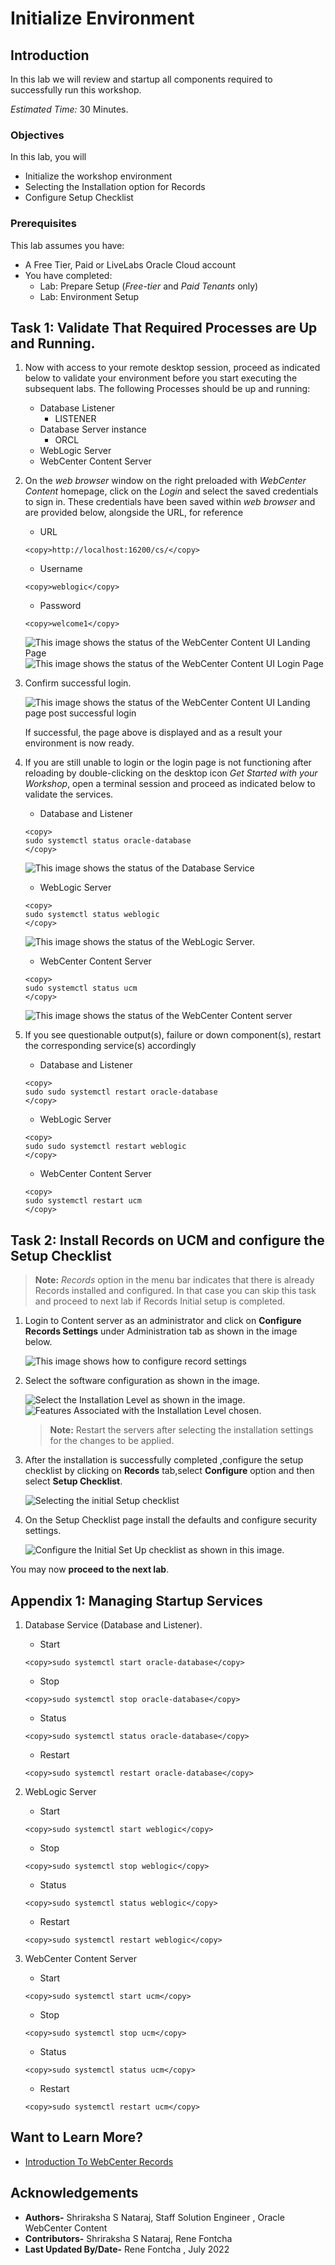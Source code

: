 # Initialize Environment

## Introduction

In this lab we will review and startup all components required to successfully run this workshop.

*Estimated Time:* 30 Minutes.

### Objectives

In this lab, you will

- Initialize the workshop environment
- Selecting the Installation option for Records
- Configure Setup Checklist

### Prerequisites
This lab assumes you have:
- A Free Tier, Paid or LiveLabs Oracle Cloud account
- You have completed:
    - Lab: Prepare Setup (*Free-tier* and *Paid Tenants* only)
    - Lab: Environment Setup

## Task 1: Validate That Required Processes are Up and Running.
1. Now with access to your remote desktop session, proceed as indicated below to validate your environment before you start executing the subsequent labs. The following Processes should be up and running:

    - Database Listener
        - LISTENER
    - Database Server instance
        - ORCL
    - WebLogic Server
    - WebCenter Content Server

2. On the *web browser* window on the right preloaded with *WebCenter Content* homepage, click on the *Login* and select the saved credentials to sign in. These credentials have been saved within *web browser* and are provided below, alongside the URL, for reference

    - URL

    ```
    <copy>http://localhost:16200/cs/</copy>
    ```

    - Username

    ```
    <copy>weblogic</copy>
    ```

    - Password

    ```
    <copy>welcome1</copy>
    ```

    ![This image shows the status of the WebCenter Content UI Landing Page](./images/webcenter-landing.png "WebCenter Content Server UI Landing Page")
    ![This image shows the status of the WebCenter Content UI Login Page](./images/webcenter-login.png "WebCenter Content Server UI Login Page")


3. Confirm successful login.

    ![This image shows the status of the WebCenter Content UI Landing page post successful login](./images/webcenter-post-login.png "WebCenter Content UI Landing page post successful login")

    If successful, the page above is displayed and as a result your environment is now ready.  

4. If you are still unable to login or the login page is not functioning after reloading by double-clicking on the desktop icon *Get Started with your Workshop*, open a terminal session and proceed as indicated below to validate the services.

    - Database and Listener

    ```
    <copy>
    sudo systemctl status oracle-database
    </copy>
    ```

    ![This image shows the status of the Database Service](./images/db-service-status.png "Database Service Status")

    - WebLogic Server

    ```
    <copy>
    sudo systemctl status weblogic
    </copy>
    ```

    ![This image shows the status of the WebLogic Server.](./images/weblogic-status.png "WebLogic Server Status")

    - WebCenter Content Server

    ```
    <copy>
    sudo systemctl status ucm
    </copy>
    ```

    ![This image shows the status of the WebCenter Content server](./images/webcenter-status.png "WebCenter Content Server Status")

5. If you see questionable output(s), failure or down component(s), restart the corresponding service(s) accordingly

    - Database and Listener

    ```
    <copy>
    sudo sudo systemctl restart oracle-database
    </copy>
    ```

    - WebLogic Server

    ```
    <copy>
    sudo sudo systemctl restart weblogic
    </copy>
    ```

    - WebCenter Content Server

    ```
    <copy>
    sudo systemctl restart ucm
    </copy>
    ```

## Task 2: Install Records on UCM and configure the Setup Checklist

> **Note:** *Records* option in the menu bar indicates that there is already Records installed and configured. In that case you can skip this task and proceed to next lab if Records Initial setup is completed.

1. Login to Content server as an administrator and click on **Configure Records Settings** under Administration tab as shown in the image below.

    ![This image shows how to configure record settings](./images/configure-records-settings.png "Configure Records Settings")

2. Select the software configuration as shown in the image.

    ![Select the Installation Level as shown in the image.](./images/installation-level.png "Installation Level")
    ![Features Associated with the Installation Level chosen.](./images/installation-feature.png "Installation Feature")

    > **Note:** Restart the servers after selecting the installation settings for the changes to be applied.

3. After the installation is successfully completed ,configure the setup checklist by clicking on **Records** tab,select **Configure** option and then select **Setup Checklist**.

    ![Selecting the initial Setup checklist](./images/select-setup-checklist.png "Select SetUp CheckList")

4. On the Setup Checklist page install the defaults and configure security settings.

    ![Configure the Initial Set Up checklist as shown in this image.](./images/initial-setup-checklist.png "Initial SetUp CheckList")

You may now **proceed to the next lab**.

## Appendix 1: Managing Startup Services

1. Database Service (Database and Listener).

    - Start

    ```
    <copy>sudo systemctl start oracle-database</copy>
    ```

    - Stop

    ```
    <copy>sudo systemctl stop oracle-database</copy>
    ```

    - Status

    ```
    <copy>sudo systemctl status oracle-database</copy>
    ```

    - Restart

    ```
    <copy>sudo systemctl restart oracle-database</copy>
    ```

2. WebLogic Server

    - Start

    ```
    <copy>sudo systemctl start weblogic</copy>
    ```

    - Stop

    ```
    <copy>sudo systemctl stop weblogic</copy>
    ```

    - Status

    ```
    <copy>sudo systemctl status weblogic</copy>
    ```

    - Restart

    ```
    <copy>sudo systemctl restart weblogic</copy>
    ```
3. WebCenter Content Server

    - Start

    ```
    <copy>sudo systemctl start ucm</copy>
    ```

    - Stop

    ```
    <copy>sudo systemctl stop ucm</copy>
    ```

    - Status

    ```
    <copy>sudo systemctl status ucm</copy>
    ```

    - Restart

    ```
    <copy>sudo systemctl restart ucm</copy>
    ```

## Want to Learn More?

- [Introduction To WebCenter Records](https://docs.oracle.com/en/middleware/webcenter/content/12.2.1.4/index.html)

## Acknowledgements

- **Authors-** Shriraksha S Nataraj, Staff Solution Engineer , Oracle WebCenter Content
- **Contributors-** Shriraksha S Nataraj, Rene Fontcha
- **Last Updated By/Date-** Rene Fontcha , July 2022
